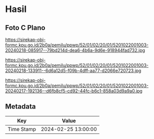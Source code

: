 # Hasil

## Foto C Plano

https://sirekap-obj-formc.kpu.go.id/2b0a/pemilu/ppwp/52/01/02/20/01/5201022001003-20240218-085917--79bd214d-dea6-4b6a-9d6e-918944fad732.jpg

https://sirekap-obj-formc.kpu.go.id/2b0a/pemilu/ppwp/52/01/02/20/01/5201022001003-20240218-133911--6d6a12d5-f09b-4dff-aa77-d2066e720723.jpg

https://sirekap-obj-formc.kpu.go.id/2b0a/pemilu/ppwp/52/01/02/20/01/5201022001003-20240217-192136--d6fb8cf5-cd92-44fc-b6c1-858a03d9a9a0.jpg


## Metadata

| Key        | Value               |
| ---------- | ------------------- |
| Time Stamp | 2024-02-25 13:00:00 |



